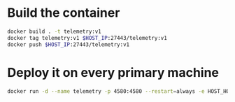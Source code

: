 # Build the container

```bash
docker build . -t telemetry:v1
docker tag telemetry:v1 $HOST_IP:27443/telemetry:v1
docker push $HOST_IP:27443/telemetry:v1
```

# Deploy it on every primary machine

```bash
docker run -d --name telemetry -p 4580:4580 --restart=always -e HOST_HOSTNAME=`hostname` -e REFRESH_SECONDS="2" telemetry:v1
```

